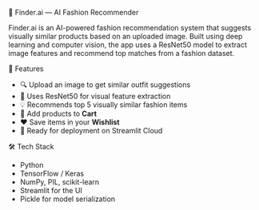 🧠 Finder.ai — AI Fashion Recommender

Finder.ai is an AI-powered fashion recommendation system that suggests visually similar products based on an uploaded image. Built using deep learning and computer vision, the app uses a ResNet50 model to extract image features and recommend top matches from a fashion dataset.


 🧩 Features

- 🔍 Upload an image to get similar outfit suggestions
- 🎯 Uses ResNet50 for visual feature extraction
- 💡 Recommends top 5 visually similar fashion items
- 🛒 Add products to **Cart**
- ❤️ Save items in your **Wishlist**
- 💼 Ready for deployment on Streamlit Cloud


 🛠️ Tech Stack

- Python
- TensorFlow / Keras
- NumPy, PIL, scikit-learn
- Streamlit for the UI
- Pickle for model serialization

